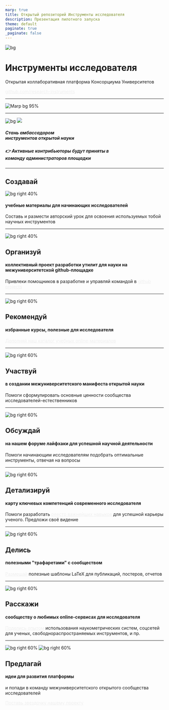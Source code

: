 ```yaml
---
marp: true
title: Открытый репозиторий Инструменты исследователя
description: Презентация пилотного запуска
theme: default
paginate: true
_paginate: false
---
```


![bg](./assets/gradient.jpg)

# <!-- _color: red --> Инструменты исследователя

Открытая коллаборативная платформа Консорциума Университетов

[github.com/research-instruments](https://github.com/research-instruments/)

<style scoped>a { color: #eee; }</style>

---

![Marp bg 95%](./assets/site.png)

---
![bg](#123)
![](#fff)

##### <!--fit--> Стань амбассадором<br />инструментов открытой науки

##### <!--fit--> 👉 Активные контрибьюторы будут приняты в<br />  команду администраторов площадки

---
## **Создавай**

![bg right 40%](./assets/college-degree-icon-3.jpg)

####  учебные материалы для начинающих исследователей
Составь и размести авторский урок для освоения используемых тобой научных инструментов

---
![bg right 40%](https://icongr.am/octicons/mark-github.svg)

## **Организуй**

#### коллективный проект разработки утилит для науки на межуниверситетской github-площадке

Привлеки помощников в разработке и управляй командой в [github projects](https://github.com/orgs/research-instruments/projects?type=beta)

---

![bg right 60%](./assets/college-degree-icon-3.jpg)

## **Рекомендуй**

#### избранные курсы, полезные для исследователя

[Дополняй наш каталог учебных online-материалов](https://research-instruments.github.io/catalogue/)

---
![bg right 60%](./assets/science.jpg)

## **Участвуй**

#### в создании межуниверситетского манифеста открытой науки

Помоги сформулировать основные ценности сообщества исследователей-естественников

---
![bg right 60%](./assets/tools.png)

## **Обсуждай**

#### на нашем форуме лайфхаки для успешной научной деятельности

Помоги начинающим исследователям подобрать оптимальные инструменты, отвечая на вопросы

---

![bg right 60%](./assets/map.jpg)

## **Детализируй**

#### карту ключевых компетенций современного исследователя

Помоги разработать [реестр важнейших навыков](https://research-instruments.github.io/skills/) для успешной карьеры ученого. Предложи своё видение

---
![bg right 60%](./assets/proto.svg)

## **Делись**

#### полезными "трафаретами" с сообществом

[Размещай](https://research-instruments.github.io/network/) полезные шаблоны LaTeX для публикаций, постеров, отчетов

---

![bg right 60%](./assets/it.svg)

## **Расскажи**

#### сообществу о любимых online-сервисах для исследователя

[Поделись опытом](https://research-instruments.github.io/network/) использования наукометрических систем, соцсетей для ученых, свободнораспространяемых инструментов, и пр.


---
![bg right 60%](./assets/idea.jpg)
![bg right 60%](./assets/GitHub_Stars.jpg)

## **Предлагай**

#### идеи для развития платформы

и попади в команду межуниверситетского открытого сообщества исследователей

[Поставь звездочку нашему проекту](https://github.com/research-instruments/research-instruments.github.io)
